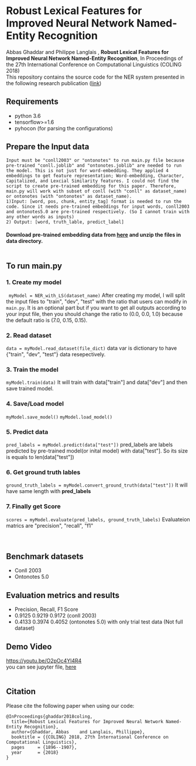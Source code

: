 Robust Lexical Features for Improved Neural Network Named-Entity Recognition
================================================================
Abbas Ghaddar and Philippe Langlais , **Robust Lexical Features for Improved Neural Network Named-Entity Recognition**, In Proceedings of the 27th International Conference on Computational Linguistics (COLING 2018) <br>
This repository contains the source code for the NER system presented in the following research publication ([link](http://aclweb.org/anthology/C18-1161))

## Requirements<br>
* python 3.6
* tensorflow>=1.6
* pyhocon (for parsing the configurations)


## Prepare the Input data<br>
    Input must be "conll2003" or "ontonotes" to run main.py file because pre-trained "conll.joblib" and "ontonotes.joblib" are needed to run the model. This is not just for word-embedding. They applied 4 embeddings to get feature representation; Word-embedding, Character, Capitalized, and Lexcial Similarity features. I could not find the script to create pre-trained embedding for this paper. Therefore, main.py will work with subset of conll (with "conll" as dataset_name) or ontonotes (with "ontonotes" as dataset_name). 
    1)Input: [word, pos, chunk, entity_tag] format is needed to run the code. Since it needs pre-trained embeddings for input words, conll2003 and ontonotes5.0 are pre-trained respectively. (So I cannot train with any other words as inputs)
    2) Output: [word, truth_lable, predict_label]
#### Download pre-trained embedding data from [here](https://drive.google.com/open?id=1Trl1GQLWZn19LvelL-6clATvATKOPH77) and unzip the files in data directory.<br><br>
  
  
  
## To run main.py<br>
### 1. Create my model<br>
``` myModel = NER_with_LS(dataset_name)```
After creating my model, I will split the input files to "train", "dev", "test" with the ratio that users can modify in ```main.py```. It is an optional part but if you want to get all outputs according to your input file, then you should change the ratio to (0.0, 0.0, 1.0) because the default ratio is (7.0, 0.15, 0.15).<br>

### 2. Read dataset<br>
```data = myModel.read_dataset(file_dict)```
data var is dictionary to have {"train", "dev", "test"} data resepectively. <br>

### 3. Train the model
```myModel.train(data)```
It will train with data["train"] and data["dev"] and then save trained model.<br>

### 4. Save/Load model
```myModel.save_model()```
```myModel.load_model()```

### 5. Predict data 
```pred_labels = myModel.predict(data["test"])```
pred_labels are labels predicted by pre-trained model(or inital model) with data["test"]. So its size is equals to len(data["test"])<br>

### 6. Get ground truth lables
```ground_truth_labels = myModel.convert_ground_truth(data["test"])```
It will have same length with **pred_labels**<br>

### 7. Finally get Score 
```scores = myModel.evaluate(pred_labels, ground_truth_labels)```
Evaluateion matrics are "precision", "recall", "f1"<br><br><br>


## Benchmark datasets
* Conll 2003
* Ontonotes 5.0

## Evaluation metrics and results
* Precision, Recall, F1 Score
* 0.9125	0.9219	0.9172	(conll 2003)
* 0.4133	0.3974	0.4052  (ontonotes 5.0) with only trial test data (Not full dataset)

## Demo Video
https://youtu.be/O2pOc4Yl4R4 <br>
you can see jupyter file, [here](https://github.com/easy1one/ditk/blob/develop/extraction/named_entity/ner_with_ls/main_ver.ipynb)<br><br>

## Citation
Please cite the following paper when using our code: 

```
@InProceedings{ghaddar2018coling,
  title={Robust Lexical Features for Improved Neural Network Named-Entity Recognition},
  author={Ghaddar, Abbas	and Langlais, Phillippe},
  booktitle = {{COLING} 2018, 27th International Conference on Computational Linguistics},
  pages     = {1896--1907},
  year      = {2018}
}

```
